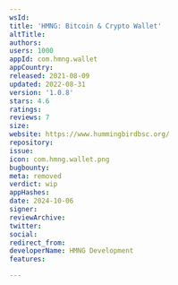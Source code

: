 ```yaml
---
wsId: 
title: 'HMNG: Bitcoin & Crypto Wallet'
altTitle: 
authors: 
users: 1000
appId: com.hmng.wallet
appCountry: 
released: 2021-08-09
updated: 2022-08-31
version: '1.0.8'
stars: 4.6
ratings: 
reviews: 7
size: 
website: https://www.hummingbirdbsc.org/
repository: 
issue: 
icon: com.hmng.wallet.png
bugbounty: 
meta: removed
verdict: wip
appHashes: 
date: 2024-10-06
signer: 
reviewArchive: 
twitter: 
social: 
redirect_from: 
developerName: HMNG Development
features: 

---
```


